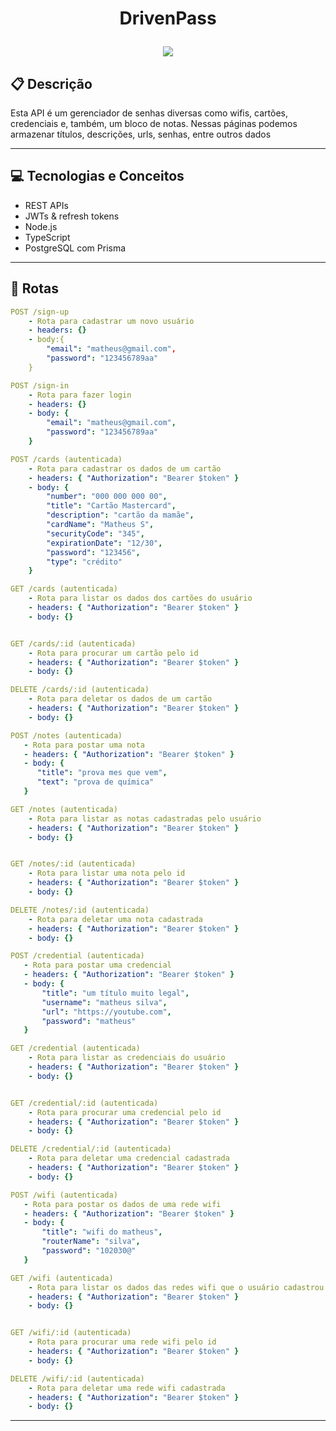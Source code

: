 # <p align = "center"> DrivenPass </p>



<p align = "center">
   <img src="https://img.shields.io/badge/author-Matheus-4dae71?style=flat-square" />
</p>


##  :clipboard: Descrição

Esta API é um gerenciador de senhas diversas como wifis, cartões, credenciais e, também, um bloco de notas. Nessas páginas podemos armazenar títulos, descrições, urls, senhas, entre outros dados

***

## :computer:	 Tecnologias e Conceitos

- REST APIs
- JWTs & refresh tokens
- Node.js
- TypeScript
- PostgreSQL com Prisma

***

## :rocket: Rotas

```yml
POST /sign-up
    - Rota para cadastrar um novo usuário
    - headers: {}
    - body:{
        "email": "matheus@gmail.com",
        "password": "123456789aa"
    }
```
    
```yml 
POST /sign-in
    - Rota para fazer login
    - headers: {}
    - body: {
        "email": "matheus@gmail.com",
        "password": "123456789aa"
    }
```
    
```yml 
POST /cards (autenticada)
    - Rota para cadastrar os dados de um cartão
    - headers: { "Authorization": "Bearer $token" }
    - body: {
        "number": "000 000 000 00",
        "title": "Cartão Mastercard",
        "description": "cartão da mamãe",
        "cardName": "Matheus S",
        "securityCode": "345",
        "expirationDate": "12/30",
        "password": "123456",
        "type": "crédito"
    }
```

```yml 
GET /cards (autenticada)
    - Rota para listar os dados dos cartões do usuário
    - headers: { "Authorization": "Bearer $token" }
    - body: {}
```
```yml

GET /cards/:id (autenticada)
    - Rota para procurar um cartão pelo id
    - headers: { "Authorization": "Bearer $token" }
    - body: {}
``` 

```yml
DELETE /cards/:id (autenticada)
    - Rota para deletar os dados de um cartão
    - headers: { "Authorization": "Bearer $token" }
    - body: {}
```
 
 ```yml 
POST /notes (autenticada)
    - Rota para postar uma nota
    - headers: { "Authorization": "Bearer $token" }
    - body: {
       "title": "prova mes que vem",
       "text": "prova de química"
    }
```

```yml 
GET /notes (autenticada)
    - Rota para listar as notas cadastradas pelo usuário
    - headers: { "Authorization": "Bearer $token" }
    - body: {}
```
```yml

GET /notes/:id (autenticada)
    - Rota para listar uma nota pelo id
    - headers: { "Authorization": "Bearer $token" }
    - body: {}
``` 

```yml
DELETE /notes/:id (autenticada)
    - Rota para deletar uma nota cadastrada
    - headers: { "Authorization": "Bearer $token" }
    - body: {}
```

 ```yml 
POST /credential (autenticada)
    - Rota para postar uma credencial
    - headers: { "Authorization": "Bearer $token" }
    - body: {
        "title": "um título muito legal",
        "username": "matheus silva",
        "url": "https://youtube.com",
        "password": "matheus"
    }
```

```yml 
GET /credential (autenticada)
    - Rota para listar as credenciais do usuário
    - headers: { "Authorization": "Bearer $token" }
    - body: {}
```
```yml

GET /credential/:id (autenticada)
    - Rota para procurar uma credencial pelo id
    - headers: { "Authorization": "Bearer $token" }
    - body: {}
``` 

```yml
DELETE /credential/:id (autenticada)
    - Rota para deletar uma credencial cadastrada
    - headers: { "Authorization": "Bearer $token" }
    - body: {}
```

 ```yml 
POST /wifi (autenticada)
    - Rota para postar os dados de uma rede wifi
    - headers: { "Authorization": "Bearer $token" }
    - body: {
        "title": "wifi do matheus",
        "routerName": "silva",
        "password": "102030@"
    }
```

```yml 
GET /wifi (autenticada)
    - Rota para listar os dados das redes wifi que o usuário cadastrou
    - headers: { "Authorization": "Bearer $token" }
    - body: {}
```
```yml

GET /wifi/:id (autenticada)
    - Rota para procurar uma rede wifi pelo id
    - headers: { "Authorization": "Bearer $token" }
    - body: {}
``` 

```yml
DELETE /wifi/:id (autenticada)
    - Rota para deletar uma rede wifi cadastrada
    - headers: { "Authorization": "Bearer $token" }
    - body: {}
```

***

